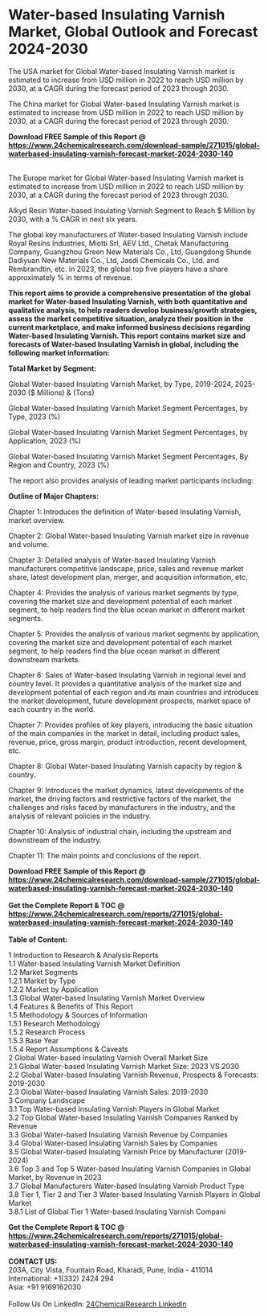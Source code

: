<h1>Water-based Insulating Varnish Market, Global Outlook and Forecast 2024-2030</h1><p>The USA market for Global Water-based Insulating Varnish market is estimated to increase from USD million in 2022 to reach USD million by 2030, at a CAGR during the forecast period of 2023 through 2030.</p><p>
</p><p>The China market for Global Water-based Insulating Varnish market is estimated to increase from USD million in 2022 to reach USD million by 2030, at a CAGR during the forecast period of 2023 through 2030.</p><div><b>Download FREE Sample of this Report @ 
            <a href="https://www.24chemicalresearch.com/download-sample/271015/global-waterbased-insulating-varnish-forecast-market-2024-2030-140">
            https://www.24chemicalresearch.com/download-sample/271015/global-waterbased-insulating-varnish-forecast-market-2024-2030-140</a></b></div><br><p>
</p><p>The Europe market for Global Water-based Insulating Varnish market is estimated to increase from USD million in 2022 to reach USD million by 2030, at a CAGR during the forecast period of 2023 through 2030.</p><p>
Alkyd Resin Water-based Insulating Varnish Segment to Reach $ Million by 2030, with a % CAGR in next six years.</p><p>
The global key manufacturers of Water-based Insulating Varnish include Royal Resins Industries, Miotti Srl, AEV Ltd., Chetak Manufacturing Company, Guangzhou Green New Materials Co., Ltd, Guangdong Shunde Dadiyuan New Materials Co., Ltd, Jasdi Chemicals Co., Ltd. and Rembrandtin, etc. in 2023, the global top five players have a share approximately % in terms of revenue.</p><p>
<strong>This report aims to provide a comprehensive presentation of the global market for Water-based Insulating Varnish, with both quantitative and qualitative analysis, to help readers develop business/growth strategies, assess the market competitive situation, analyze their position in the current marketplace, and make informed business decisions regarding Water-based Insulating Varnish. This report contains market size and forecasts of Water-based Insulating Varnish in global, including the following market information:</strong></p><p>
</p><p>
<strong>Total Market by Segment:</strong></p><p>
Global Water-based Insulating Varnish Market, by Type, 2019-2024, 2025-2030 ($ Millions) &amp; (Tons)</p><p>
Global Water-based Insulating Varnish Market Segment Percentages, by Type, 2023 (%)</p><p>
</p><p>
Global Water-based Insulating Varnish Market Segment Percentages, by Application, 2023 (%)</p><p>
</p><p>
Global Water-based Insulating Varnish Market Segment Percentages, By Region and Country, 2023 (%)</p><p>
</p><p>
The report also provides analysis of leading market participants including:</p><p>
</p><p>
</p><p>
</p><p><strong>Outline of Major Chapters:</strong></p><p>
</p><p>Chapter 1: Introduces the definition of Water-based Insulating Varnish, market overview.</p><p>
Chapter 2: Global Water-based Insulating Varnish market size in revenue and volume.</p><p>
Chapter 3: Detailed analysis of Water-based Insulating Varnish manufacturers competitive landscape, price, sales and revenue market share, latest development plan, merger, and acquisition information, etc.</p><p>
Chapter 4: Provides the analysis of various market segments by type, covering the market size and development potential of each market segment, to help readers find the blue ocean market in different market segments.</p><p>
Chapter 5: Provides the analysis of various market segments by application, covering the market size and development potential of each market segment, to help readers find the blue ocean market in different downstream markets.</p><p>
Chapter 6: Sales of Water-based Insulating Varnish in regional level and country level. It provides a quantitative analysis of the market size and development potential of each region and its main countries and introduces the market development, future development prospects, market space of each country in the world.</p><p>
Chapter 7: Provides profiles of key players, introducing the basic situation of the main companies in the market in detail, including product sales, revenue, price, gross margin, product introduction, recent development, etc.</p><p>
Chapter 8: Global Water-based Insulating Varnish capacity by region &amp; country.</p><p>
Chapter 9: Introduces the market dynamics, latest developments of the market, the driving factors and restrictive factors of the market, the challenges and risks faced by manufacturers in the industry, and the analysis of relevant policies in the industry.</p><p>
Chapter 10: Analysis of industrial chain, including the upstream and downstream of the industry.</p><p>
Chapter 11: The main points and conclusions of the report.</p><div><b>Download FREE Sample of this Report @ 
            <a href="https://www.24chemicalresearch.com/download-sample/271015/global-waterbased-insulating-varnish-forecast-market-2024-2030-140">
            https://www.24chemicalresearch.com/download-sample/271015/global-waterbased-insulating-varnish-forecast-market-2024-2030-140</a></b></div><br><div><b>Get the Complete Report & TOC @ 
            <a href="https://www.24chemicalresearch.com/reports/271015/global-waterbased-insulating-varnish-forecast-market-2024-2030-140">
            https://www.24chemicalresearch.com/reports/271015/global-waterbased-insulating-varnish-forecast-market-2024-2030-140</a></b></div><br>
            <b>Table of Content:</b><p>1 Introduction to Research & Analysis Reports<br />
    1.1 Water-based Insulating Varnish Market Definition<br />
    1.2 Market Segments<br />
        1.2.1 Market by Type<br />
        1.2.2 Market by Application<br />
    1.3 Global Water-based Insulating Varnish Market Overview<br />
    1.4 Features & Benefits of This Report<br />
    1.5 Methodology & Sources of Information<br />
        1.5.1 Research Methodology<br />
        1.5.2 Research Process<br />
        1.5.3 Base Year<br />
        1.5.4 Report Assumptions & Caveats<br />
2 Global Water-based Insulating Varnish Overall Market Size<br />
    2.1 Global Water-based Insulating Varnish Market Size: 2023 VS 2030<br />
    2.2 Global Water-based Insulating Varnish Revenue, Prospects & Forecasts: 2019-2030<br />
    2.3 Global Water-based Insulating Varnish Sales: 2019-2030<br />
3 Company Landscape<br />
    3.1 Top Water-based Insulating Varnish Players in Global Market<br />
    3.2 Top Global Water-based Insulating Varnish Companies Ranked by Revenue<br />
    3.3 Global Water-based Insulating Varnish Revenue by Companies<br />
    3.4 Global Water-based Insulating Varnish Sales by Companies<br />
    3.5 Global Water-based Insulating Varnish Price by Manufacturer (2019-2024)<br />
    3.6 Top 3 and Top 5 Water-based Insulating Varnish Companies in Global Market, by Revenue in 2023<br />
    3.7 Global Manufacturers Water-based Insulating Varnish Product Type<br />
    3.8 Tier 1, Tier 2 and Tier 3 Water-based Insulating Varnish Players in Global Market<br />
        3.8.1 List of Global Tier 1 Water-based Insulating Varnish Compani</p><div><b>Get the Complete Report & TOC @ 
            <a href="https://www.24chemicalresearch.com/reports/271015/global-waterbased-insulating-varnish-forecast-market-2024-2030-140">
            https://www.24chemicalresearch.com/reports/271015/global-waterbased-insulating-varnish-forecast-market-2024-2030-140</a></b></div><br><b>CONTACT US:</b><br>
            203A, City Vista, Fountain Road, Kharadi, Pune, India - 411014<br>
            International: +1(332) 2424 294<br>
            Asia: +91 9169162030 <br><br>
            Follow Us On LinkedIn: <a href="https://www.linkedin.com/company/24chemicalresearch/">24ChemicalResearch LinkedIn</a>
